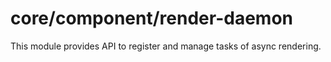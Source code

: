 # core/component/render-daemon

This module provides API to register and manage tasks of async rendering.
